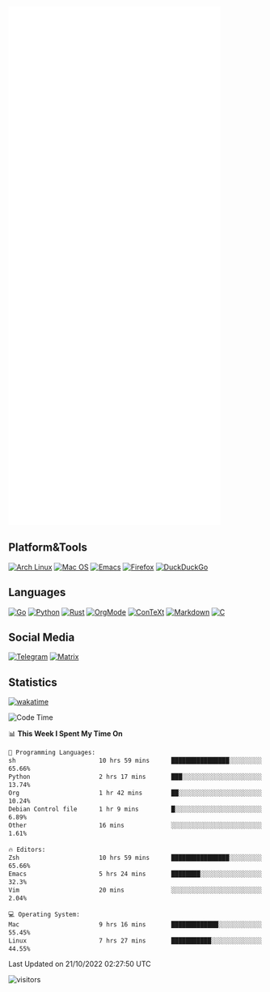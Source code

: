 ![Metrics](https://github.com/SteamedFish/SteamedFish/blob/master/github-metrics.svg)

## Platform&Tools

[![Arch Linux](https://img.shields.io/badge/ArchLinux-1793D1?logo=arch-linux&logoColor=fff&style=flat-square)](https://archlinux.org/)
[![Mac OS](https://img.shields.io/badge/MacOS-000000?style=flat-square&logo=macos&logoColor=F0F0F0)](https://www.apple.com/macos/)
[![Emacs](https://img.shields.io/badge/Emacs-%237F5AB6.svg?&style=flat-square&logo=gnu-emacs&logoColor=white)](https://www.gnu.org/software/emacs/)
[![Firefox](https://img.shields.io/badge/Firefox-FF7139?style=flat-square&logo=Firefox-Browser&logoColor=white)](https://firefox.com/)
[![DuckDuckGo](https://img.shields.io/badge/DuckDuckGo-DE5833?style=flat-square&logo=DuckDuckGo&logoColor=white)](https://duckduckgo.com/)

## Languages

[![Go](https://img.shields.io/badge/Golang-%2300ADD8.svg?style=flat-square&logo=go&logoColor=white)](https://golang.org/)
[![Python](https://img.shields.io/badge/Python-3670A0?style=flat-square&logo=python&logoColor=ffdd54)](https://www.python.org/)
[![Rust](https://img.shields.io/badge/Rust-%23000000.svg?style=flat-square&logo=rust&logoColor=white)](https://www.rust-lang.org/)
[![OrgMode](https://img.shields.io/badge/OrgMode-%23000000.svg?style=flat-square&logo=org&logoColor=white)](https://orgmode.org/)
[![ConTeXt](https://img.shields.io/badge/ConTeXt-%23008080.svg?style=flat-square&logo=latex&logoColor=white)](https://contextgarden.net/)
[![Markdown](https://img.shields.io/badge/MarkDown-%23000000.svg?style=flat-square&logo=markdown&logoColor=white)](https://daringfireball.net/projects/markdown/)
[![C](https://img.shields.io/badge/C-%2300599C.svg?style=flat-square&logo=c&logoColor=white)](https://www.iso.org/standard/74528.html)

## Social Media
[![Telegram](https://img.shields.io/badge/SteamedFish-2CA5E0?style=social&logo=telegram&logoColor=white)](https://t.me/SteamedFish)
[![Matrix](https://img.shields.io/badge/SteamedFish-2CA5E0?style=social&logo=matrix&logoColor=black)](https://matrix.to/#/@i:steamedfish.org)

## Statistics
[![wakatime](https://wakatime.com/badge/user/168280d6-fcf2-4b4f-ad3a-dc4612f35b38.svg)](https://wakatime.com/@168280d6-fcf2-4b4f-ad3a-dc4612f35b38)

<!--START_SECTION:waka-->
![Code Time](http://img.shields.io/badge/Code%20Time-2%2C081%20hrs%2034%20mins-blue)

📊 **This Week I Spent My Time On** 

```text
💬 Programming Languages: 
sh                       10 hrs 59 mins      ████████████████░░░░░░░░░   65.66% 
Python                   2 hrs 17 mins       ███░░░░░░░░░░░░░░░░░░░░░░   13.74% 
Org                      1 hr 42 mins        ██░░░░░░░░░░░░░░░░░░░░░░░   10.24% 
Debian Control file      1 hr 9 mins         █░░░░░░░░░░░░░░░░░░░░░░░░   6.89% 
Other                    16 mins             ░░░░░░░░░░░░░░░░░░░░░░░░░   1.61%

🔥 Editors: 
Zsh                      10 hrs 59 mins      ████████████████░░░░░░░░░   65.66% 
Emacs                    5 hrs 24 mins       ████████░░░░░░░░░░░░░░░░░   32.3% 
Vim                      20 mins             ░░░░░░░░░░░░░░░░░░░░░░░░░   2.04%

💻 Operating System: 
Mac                      9 hrs 16 mins       █████████████░░░░░░░░░░░░   55.45% 
Linux                    7 hrs 27 mins       ███████████░░░░░░░░░░░░░░   44.55%

```


 Last Updated on 21/10/2022 02:27:50 UTC
<!--END_SECTION:waka-->

![visitors](https://visitor-badge.laobi.icu/badge?page_id=SteamedFish.SteamedFish)
